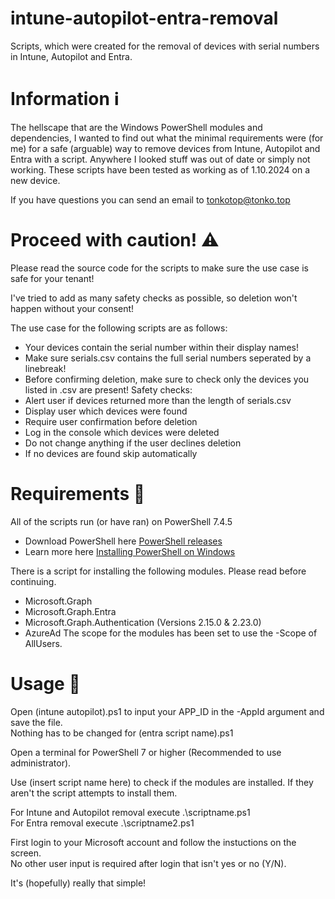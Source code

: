# intune-autopilot-entra-removal
Scripts, which were created for the removal of devices with serial numbers in Intune, Autopilot and Entra.

# Information ℹ️
The hellscape that are the Windows PowerShell modules and dependencies, I wanted to find out what the minimal requirements were (for me) for a safe (arguable) way to remove devices from Intune, Autopilot and Entra with a script.
Anywhere I looked stuff was out of date or simply not working. These scripts have been tested as working as of 1.10.2024 on a new device.

If you have questions you can send an email to tonkotop@tonko.top

# Proceed with caution! ⚠️
Please read the source code for the scripts to make sure the use case is safe for your tenant!

I've tried to add as many safety checks as possible, so deletion won't happen without your consent!

The use case for the following scripts are as follows:
 - Your devices contain the serial number within their display names!
 - Make sure serials.csv contains the full serial numbers seperated by a linebreak!
 - Before confirming deletion, make sure to check only the devices you listed in .csv are present!
Safety checks:
 - Alert user if devices returned more than the length of serials.csv
 - Display user which devices were found
 - Require user confirmation before deletion
 - Log in the console which devices were deleted
 - Do not change anything if the user declines deletion
 - If no devices are found skip automatically

# Requirements 📝
All of the scripts run (or have ran) on PowerShell 7.4.5
 - Download PowerShell here [PowerShell releases](https://github.com/PowerShell/PowerShell/releases)
 - Learn more here [Installing PowerShell on Windows](https://learn.microsoft.com/en-us/powershell/scripting/install/installing-powershell-on-windows?view=powershell-7.4)

There is a script for installing the following modules. Please read before continuing.
 - Microsoft.Graph
 - Microsoft.Graph.Entra
 - Microsoft.Graph.Authentication (Versions 2.15.0 & 2.23.0)
 - AzureAd
The scope for the modules has been set to use the -Scope of AllUsers.

# Usage 📜
Open (intune autopilot).ps1 to input your APP_ID in the -AppId argument and save the file.<br/>Nothing has to be changed for (entra script name).ps1

Open a terminal for PowerShell 7 or higher (Recommended to use administrator).

Use (insert script name here) to check if the modules are installed. If they aren't the script attempts to install them.

For Intune and Autopilot removal execute .\scriptname.ps1<br/>For Entra removal execute .\scriptname2.ps1

First login to your Microsoft account and follow the instuctions on the screen.<br/>No other user input is required after login that isn't yes or no (Y/N).

It's (hopefully) really that simple!
